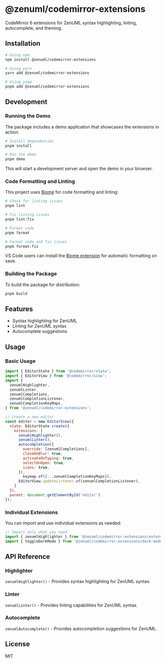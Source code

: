 # @zenuml/codemirror-extensions

CodeMirror 6 extensions for ZenUML syntax highlighting, linting, autocomplete, and theming.

## Installation

```bash
# Using npm
npm install @zenuml/codemirror-extensions

# Using yarn
yarn add @zenuml/codemirror-extensions

# Using pnpm
pnpm add @zenuml/codemirror-extensions
```

## Development

### Running the Demo

The package includes a demo application that showcases the extensions in action:

```bash
# Install dependencies
pnpm install

# Run the demo
pnpm demo
```

This will start a development server and open the demo in your browser.

### Code Formatting and Linting

This project uses [Biome](https://biomejs.dev/) for code formatting and linting:

```bash
# Check for linting issues
pnpm lint

# Fix linting issues
pnpm lint:fix

# Format code
pnpm format

# Format code and fix issues
pnpm format:fix
```

VS Code users can install the [Biome extension](https://marketplace.visualstudio.com/items?itemName=biomejs.biome) for automatic formatting on save.

### Building the Package

To build the package for distribution:

```bash
pnpm build
```

## Features

- Syntax highlighting for ZenUML
- Linting for ZenUML syntax
- Autocomplete suggestions

## Usage

### Basic Usage

```js
import { EditorState } from '@codemirror/state';
import { EditorView } from '@codemirror/view';
import { 
  zenumlHighlighter,
  zenumlLinter,
  zenumlCompletions,
  zenumlCompletionListener,
  zenumlCompletionKeyMaps,
} from '@zenuml/codemirror-extensions';

// Create a new editor
const editor = new EditorView({
  state: EditorState.create({
    extensions: [
      zenumlHighlighter(),
      zenumlLinter(),
      autocompletion({
        override: [zenumlCompletions],
        closeOnBlur: true,
        activateOnTyping: true,
        selectOnOpen: true,
        icons: true,
      }),
    	keymap.of([...zenumlCompletionKeyMaps]),
      EditorView.updateListener.of(zenumlCompletionListener),  
    ]
  }),
  parent: document.getElementById('editor')
});
```

### Individual Extensions

You can import and use individual extensions as needed:

```js
// Import only what you need
import { zenumlHighlighter } from '@zenuml/codemirror-extensions/extensions';
import { toggleDarkMode } from '@zenuml/codemirror-extensions/dark-mode';
```

## API Reference

### Highlighter

`zenumlHighlighter()` - Provides syntax highlighting for ZenUML syntax.

### Linter

`zenumlLinter()` - Provides linting capabilities for ZenUML syntax.

### Autocomplete

`zenumlAutocomplete()` - Provides autocompletion suggestions for ZenUML.

## License

MIT
